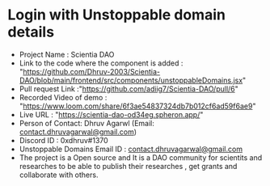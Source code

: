 # Login with Unstoppable domain details

- Project Name : Scientia DAO
- Link to the code where the component is added : "https://github.com/Dhruv-2003/Scientia-DAO/blob/main/frontend/src/components/unstoppableDomains.jsx"
- Pull request Link :"https://github.com/adiig7/Scientia-DAO/pull/6"
- Recorded Video of demo : "https://www.loom.com/share/6f3ae54837324db7b012cf6ad59f6ae9"
- Live URL : "https://scientia-dao-od34eg.spheron.app/"
- Person of Contact: Dhruv Agarwl (Email: contact.dhruvagarwal@gmail.com)
- Discord ID : 0xdhruv#1370
- Unstoppable Domains Email ID : contact.dhruvagarwal@gmail.com
- The project is a Open source and It is a DAO community for scientits and researches to be able to publish their researches , get grants and collaborate with others.
